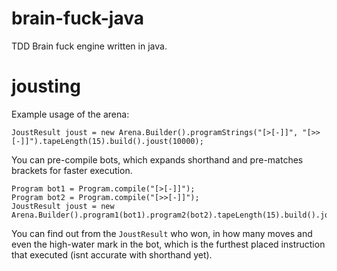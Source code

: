 brain-fuck-java
===============

TDD Brain fuck engine written in java.

jousting
========

Example usage of the arena:

    JoustResult joust = new Arena.Builder().programStrings("[>[-]]", "[>>[-]]").tapeLength(15).build().joust(10000);

You can pre-compile bots, which expands shorthand and pre-matches brackets for faster execution.

    Program bot1 = Program.compile("[>[-]]");
    Program bot2 = Program.compile("[>>[-]]");		
    JoustResult joust = new Arena.Builder().program1(bot1).program2(bot2).tapeLength(15).build().joust(10000);
		
You can find out from the `JoustResult` who won, in how many moves and even the high-water mark in the bot, which is the furthest placed instruction that executed (isnt accurate with shorthand yet).
